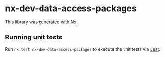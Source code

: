 # nx-dev-data-access-packages

This library was generated with [Nx](https://nx.dev).

## Running unit tests

Run `nx test nx-dev-data-access-packages` to execute the unit tests via [Jest](https://jestjs.io).
